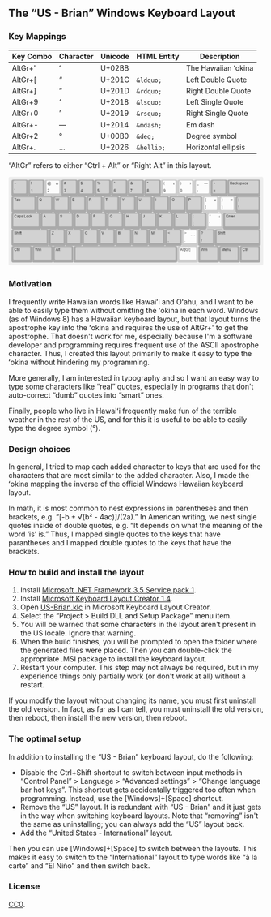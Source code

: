 ﻿## The “US - Brian” Windows Keyboard Layout

### Key Mappings

| Key Combo | Character | Unicode | HTML Entity | Description          |
|-----------|-----------|---------|-------------|----------------------|
| AltGr+'   |     ʻ     | U+02BB  |             | The Hawaiian ʻokina  |
| AltGr+[   |     “     | U+201C  | `&ldquo;`   | Left Double Quote    |
| AltGr+]   |     ”     | U+201D  | `&rdquo;`   | Right Double Quote   |
| AltGr+9   |     ‘     | U+2018  | `&lsquo;`   | Left Single Quote    |
| AltGr+0   |     ’     | U+2019  | `&rsquo;`   | Right Single Quote   |
| AltGr+-   |     —     | U+2014  | `&mdash;`   | Em dash              |
| AltGr+2   |     °     | U+00B0  | `&deg;`     | Degree symbol        |
| AltGr+.   |     …     | U+2026  | `&hellip;`  | Horizontal ellipsis  |

“AltGr” refers to either “Ctrl + Alt” or “Right Alt” in this layout.

![Diagram of keys having additional mappings in this layout.](diagram.png)

### Motivation

I frequently write Hawaiian words like Hawaiʻi and Oʻahu, and I want to be able
to easily type them without omitting the ʻokina in each word. Windows (as of
Windows 8) has a Hawaiian keyboard layout, but that layout turns the apostrophe
key into the ʻokina and requires the use of AltGr+' to get the apostrophe. That
doesn't work for me, especially because I'm a software developer and
programming requires frequent use of the ASCII apostrophe character. Thus, I
created this layout primarily to make it easy to type the ʻokina without
hindering my programming.

More generally, I am interested in typography and so I want an easy way to type
some characters like “real” quotes, especially in programs that don't
auto-correct “dumb” quotes into “smart” ones.

Finally, people who live in Hawaiʻi frequently make fun of the terrible weather
in the rest of the US, and for this it is useful to be able to easily type the
degree symbol (°).

### Design choices

In general, I tried to map each added character to keys that are used for the
characters that are most similar to the added character. Also, I made the
ʻokina mapping the inverse of the official Windows Hawaiian keyboard layout.

In math, it is most common to nest expressions in parentheses and then brackets,
e.g. “[-b ± √(b² - 4ac)]/(2a).” In American writing, we nest single quotes
inside of double quotes, e.g. “It depends on what the meaning of the word ‘is’
is.” Thus, I mapped single quotes to the keys that have parantheses and I
mapped double quotes to the keys that have the brackets.

### How to build and install the layout

1. Install [Microsoft .NET Framework 3.5 Service pack 1](https://www.microsoft.com/en-us/download/details.aspx?id=25150).
2. Install [Microsoft Keyboard Layout Creator 1.4](https://www.microsoft.com/en-us/download/details.aspx?id=22339).
3. Open [US-Brian.klc](US-Brian.klc) in Microsoft Keyboard Layout Creator.
4. Select the “Project > Build DLL and Setup Package” menu item.
5. You will be warned that some characters in the layout aren't present in the
   US locale. Ignore that warning.
6. When the build finishes, you will be prompted to open the folder where the
   generated files were placed. Then you can double-click the appropriate .MSI
   package to install the keyboard layout.
7. Restart your computer. This step may not always be required, but in my
   experience things only partially work (or don't work at all) without a
   restart.
   
If you modify the layout without changing its name, you must first uninstall
the old version. In fact, as far as I can tell, you must uninstall the old
version, then reboot, then install the new version, then reboot.

### The optimal setup

In addition to installing the “US - Brian” keyboard layout, do the following:

* Disable the Ctrl+Shift shortcut to switch between input methods in
  “Control Panel” > Language > “Advanced settings” > “Change language bar hot
  keys”. This shortcut gets accidentally triggered too often when programming.
  Instead, use the [Windows]+[Space] shortcut.
* Remove the “US” layout. It is redundant with “US - Brian” and it just gets
  in the way when switching keyboard layouts. Note that “removing” isn't the
  same as uninstalling; you can always add the “US” layout back.
* Add the “United States - International” layout.
 
Then you can use [Windows]+[Space] to switch between the layouts. This makes
it easy to switch to the “International” layout to type words like “à la
carte” and “El Niño” and then switch back.

### License

[CC0](https://creativecommons.org/publicdomain/zero/1.0/).
